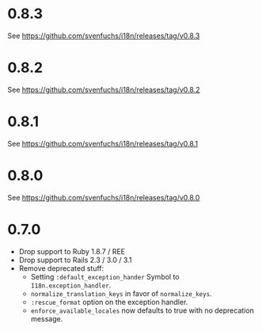 # 0.8.3

See https://github.com/svenfuchs/i18n/releases/tag/v0.8.3

# 0.8.2

See https://github.com/svenfuchs/i18n/releases/tag/v0.8.2

# 0.8.1

See https://github.com/svenfuchs/i18n/releases/tag/v0.8.1

# 0.8.0

See https://github.com/svenfuchs/i18n/releases/tag/v0.8.0

# 0.7.0

* Drop support to Ruby 1.8.7 / REE
* Drop support to Rails 2.3 / 3.0 / 3.1
* Remove deprecated stuff:
  - Setting `:default_exception_hander` Symbol to `I18n.exception_handler`.
  - `normalize_translation_keys` in favor of `normalize_keys`.
  - `:rescue_format` option on the exception handler.
  - `enforce_available_locales` now defaults to true with no deprecation message.
